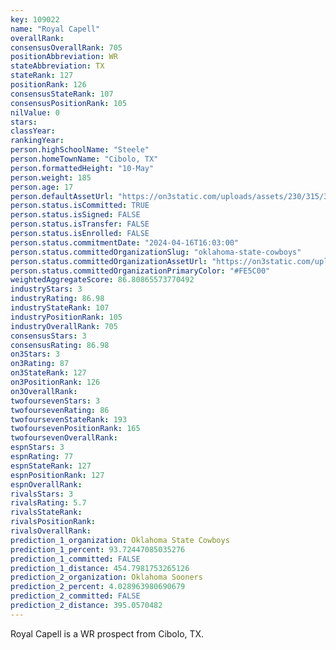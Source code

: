 ```yaml
---
key: 109022
name: "Royal Capell"
overallRank: 
consensusOverallRank: 705
positionAbbreviation: WR
stateAbbreviation: TX
stateRank: 127
positionRank: 126
consensusStateRank: 107
consensusPositionRank: 105
nilValue: 0
stars: 
classYear: 
rankingYear: 
person.highSchoolName: "Steele"
person.homeTownName: "Cibolo, TX"
person.formattedHeight: "10-May"
person.weight: 185
person.age: 17
person.defaultAssetUrl: "https://on3static.com/uploads/assets/230/315/315230.jpg"
person.status.isCommitted: TRUE
person.status.isSigned: FALSE
person.status.isTransfer: FALSE
person.status.isEnrolled: FALSE
person.status.commitmentDate: "2024-04-16T16:03:00"
person.status.committedOrganizationSlug: "oklahoma-state-cowboys"
person.status.committedOrganizationAssetUrl: "https://on3static.com/uploads/assets/128/150/150128.svg"
person.status.committedOrganizationPrimaryColor: "#FE5C00"
weightedAggregateScore: 86.80865573770492
industryStars: 3
industryRating: 86.98
industryStateRank: 107
industryPositionRank: 105
industryOverallRank: 705
consensusStars: 3
consensusRating: 86.98
on3Stars: 3
on3Rating: 87
on3StateRank: 127
on3PositionRank: 126
on3OverallRank: 
twofoursevenStars: 3
twofoursevenRating: 86
twofoursevenStateRank: 193
twofoursevenPositionRank: 165
twofoursevenOverallRank: 
espnStars: 3
espnRating: 77
espnStateRank: 127
espnPositionRank: 127
espnOverallRank: 
rivalsStars: 3
rivalsRating: 5.7
rivalsStateRank: 
rivalsPositionRank: 
rivalsOverallRank: 
prediction_1_organization: Oklahoma State Cowboys
prediction_1_percent: 93.72447085035276
prediction_1_committed: FALSE
prediction_1_distance: 454.7981753265126
prediction_2_organization: Oklahoma Sooners
prediction_2_percent: 4.028963980690679
prediction_2_committed: FALSE
prediction_2_distance: 395.0570482
---
```

Royal Capell is a WR prospect from Cibolo, TX.